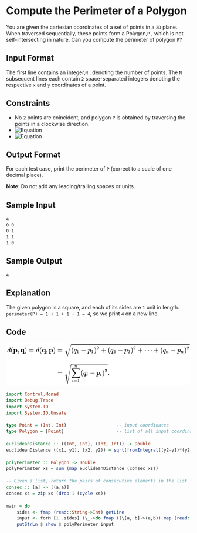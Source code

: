 # Compute the Perimeter of a Polygon

You are given the cartesian coordinates of a set of points in a `2D` plane. When traversed sequentially, these points form a Polygon,`P` , which is not self-intersecting in nature. Can you compute the perimeter of polygon `P`?

## Input Format

The first line contains an integer,`N` , denoting the number of points.
The `N` subsequent lines each contain `2` space-separated integers denoting the respective `x` and `y` coordinates of a point.

## Constraints

- No `2` points are coincident, and polygon `P` is obtained by traversing the points in a clockwise direction.
- ![Equation](https://render.githubusercontent.com/render/math?math=3%20\leq%20N\leq%201000)
- ![Equation](https://render.githubusercontent.com/render/math?math=0%20\leq%20x,y\leq%201000)
  


## Output Format

For each test case, print the perimeter of `P` (correct to a scale of one decimal place).

**Note**: Do not add any leading/trailing spaces or units.

## Sample Input

    4
    0 0
    0 1  
    1 1  
    1 0
## Sample Output

    4
## Explanation

The given polygon is a square, and each of its sides are `1` unit in length. `perimeter(P) = 1 + 1 + 1 + 1 = 4`, so we print `4` on a new line.

## Code

![Euclidean distance](img/euclidean_distance.svg)

```haskell
import Control.Monad
import Debug.Trace
import System.IO
import System.IO.Unsafe

type Point = (Int, Int)                   -- input coordinates
type Polygon = [Point]                    -- list of all input coordinates

euclideanDistance :: ((Int, Int), (Int, Int)) -> Double
euclideanDistance ((x1, y1), (x2, y2)) = sqrt(fromIntegral((y2-y1)*(y2-y1) + (x2-x1)*(x2-x1)))

polyPerimeter :: Polygon -> Double
polyPerimeter xs = sum (map euclideanDistance (consec xs))

-- Given a list, return the pairs of consecutive elements in the list
consec :: [a] -> [(a,a)]
consec xs = zip xs (drop 1 (cycle xs))

main = do
    sides <- fmap (read::String->Int) getLine
    input <- forM [1..sides] (\_->do fmap ((\[a, b]->(a,b)).map (read::String->Int).words) getLine :: IO (Int, Int))
    putStrLn $ show $ polyPerimeter input 
```